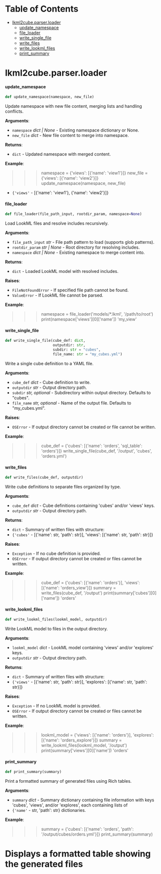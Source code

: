 # Table of Contents

* [lkml2cube.parser.loader](#lkml2cube.parser.loader)
  * [update\_namespace](#lkml2cube.parser.loader.update_namespace)
  * [file\_loader](#lkml2cube.parser.loader.file_loader)
  * [write\_single\_file](#lkml2cube.parser.loader.write_single_file)
  * [write\_files](#lkml2cube.parser.loader.write_files)
  * [write\_lookml\_files](#lkml2cube.parser.loader.write_lookml_files)
  * [print\_summary](#lkml2cube.parser.loader.print_summary)

<a id="lkml2cube.parser.loader"></a>

# lkml2cube.parser.loader

<a id="lkml2cube.parser.loader.update_namespace"></a>

#### update\_namespace

```python
def update_namespace(namespace, new_file)
```

Update namespace with new file content, merging lists and handling conflicts.

**Arguments**:

- `namespace` _dict | None_ - Existing namespace dictionary or None.
- `new_file` _dict_ - New file content to merge into namespace.
  

**Returns**:

- `dict` - Updated namespace with merged content.
  

**Example**:

  >>> namespace = {'views': [{'name': 'view1'}]}
  >>> new_file = {'views': [{'name': 'view2'}]}
  >>> update_namespace(namespace, new_file)
- `{'views'` - [{'name': 'view1'}, {'name': 'view2'}]}

<a id="lkml2cube.parser.loader.file_loader"></a>

#### file\_loader

```python
def file_loader(file_path_input, rootdir_param, namespace=None)
```

Load LookML files and resolve includes recursively.

**Arguments**:

- `file_path_input` _str_ - File path pattern to load (supports glob patterns).
- `rootdir_param` _str | None_ - Root directory for resolving includes.
- `namespace` _dict | None_ - Existing namespace to merge content into.
  

**Returns**:

- `dict` - Loaded LookML model with resolved includes.
  

**Raises**:

- `FileNotFoundError` - If specified file path cannot be found.
- `ValueError` - If LookML file cannot be parsed.
  

**Example**:

  >>> namespace = file_loader('models/*.lkml', '/path/to/root')
  >>> print(namespace['views'][0]['name'])
  'my_view'

<a id="lkml2cube.parser.loader.write_single_file"></a>

#### write\_single\_file

```python
def write_single_file(cube_def: dict,
                      outputdir: str,
                      subdir: str = "cubes",
                      file_name: str = "my_cubes.yml")
```

Write a single cube definition to a YAML file.

**Arguments**:

- `cube_def` _dict_ - Cube definition to write.
- `outputdir` _str_ - Output directory path.
- `subdir` _str, optional_ - Subdirectory within output directory. Defaults to "cubes".
- `file_name` _str, optional_ - Name of the output file. Defaults to "my_cubes.yml".
  

**Raises**:

- `OSError` - If output directory cannot be created or file cannot be written.
  

**Example**:

  >>> cube_def = {'cubes': [{'name': 'orders', 'sql_table': 'orders'}]}
  >>> write_single_file(cube_def, '/output', 'cubes', 'orders.yml')

<a id="lkml2cube.parser.loader.write_files"></a>

#### write\_files

```python
def write_files(cube_def, outputdir)
```

Write cube definitions to separate files organized by type.

**Arguments**:

- `cube_def` _dict_ - Cube definitions containing 'cubes' and/or 'views' keys.
- `outputdir` _str_ - Output directory path.
  

**Returns**:

- `dict` - Summary of written files with structure:
- `{'cubes'` - [{'name': str, 'path': str}], 'views': [{'name': str, 'path': str}]}
  

**Raises**:

- `Exception` - If no cube definition is provided.
- `OSError` - If output directory cannot be created or files cannot be written.
  

**Example**:

  >>> cube_def = {'cubes': [{'name': 'orders'}], 'views': [{'name': 'orders_view'}]}
  >>> summary = write_files(cube_def, '/output')
  >>> print(summary['cubes'][0]['name'])
  'orders'

<a id="lkml2cube.parser.loader.write_lookml_files"></a>

#### write\_lookml\_files

```python
def write_lookml_files(lookml_model, outputdir)
```

Write LookML model to files in the output directory.

**Arguments**:

- `lookml_model` _dict_ - LookML model containing 'views' and/or 'explores' keys.
- `outputdir` _str_ - Output directory path.
  

**Returns**:

- `dict` - Summary of written files with structure:
- `{'views'` - [{'name': str, 'path': str}], 'explores': [{'name': str, 'path': str}]}
  

**Raises**:

- `Exception` - If no LookML model is provided.
- `OSError` - If output directory cannot be created or files cannot be written.
  

**Example**:

  >>> lookml_model = {'views': [{'name': 'orders'}], 'explores': [{'name': 'orders_explore'}]}
  >>> summary = write_lookml_files(lookml_model, '/output')
  >>> print(summary['views'][0]['name'])
  'orders'

<a id="lkml2cube.parser.loader.print_summary"></a>

#### print\_summary

```python
def print_summary(summary)
```

Print a formatted summary of generated files using Rich tables.

**Arguments**:

- `summary` _dict_ - Summary dictionary containing file information with keys
  'cubes', 'views', and/or 'explores', each containing lists of
- `{'name'` - str, 'path': str} dictionaries.
  

**Example**:

  >>> summary = {'cubes': [{'name': 'orders', 'path': '/output/cubes/orders.yml'}]}
  >>> print_summary(summary)
  # Displays a formatted table showing the generated files

